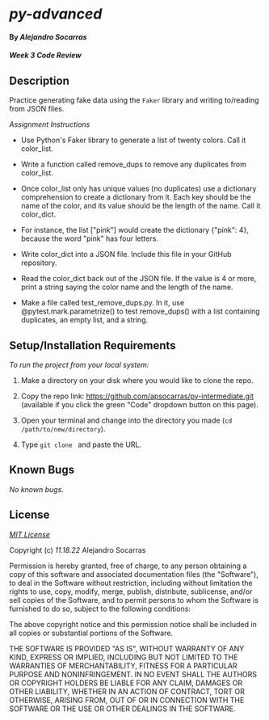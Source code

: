 # _py-advanced_

#### By _**Alejandro Socarras**_

#### _Week 3 Code Review_

## Description

Practice generating fake data using the `Faker` library and writing to/reading from JSON files.

_Assignment Instructions_

* Use Python's Faker library to generate a list of twenty colors. Call it color_list.

* Write a function called remove_dups to remove any duplicates from color_list.

* Once color_list only has unique values (no duplicates) use a dictionary comprehension to create a dictionary from it. Each key should be the name of the color, and its value should be the length of the name. Call it color_dict.

* For instance, the list ["pink"] would create the dictionary {"pink": 4}, because the word "pink" has four letters.

* Write color_dict into a JSON file. Include this file in your GitHub repository.

* Read the color_dict back out of the JSON file. If the value is 4 or more, print a string saying the color name and the length of the name.

* Make a file called test_remove_dups.py. In it, use @pytest.mark.parametrize() to test remove_dups() with a list containing duplicates, an empty list, and a string.


## Setup/Installation Requirements

_To run the project from your local system:_

1. Make a directory on your disk where you would like to clone the repo.

2. Copy the repo link: https://github.com/apsocarras/py-intermediate.git (available if you click the green "Code" dropdown button on this page).

3. Open your terminal and change into the directory you made (`cd /path/to/new/directory`).

4. Type `git clone ` and paste the URL.

## Known Bugs

_No known bugs._

## License

_[MIT License](https://opensource.org/licenses/MIT)_

Copyright (c) _11.18.22_ Alejandro Socarras

Permission is hereby granted, free of charge, to any person obtaining a copy of this software and associated documentation files (the "Software"), to deal in the Software without restriction, including without limitation the rights to use, copy, modify, merge, publish, distribute, sublicense, and/or sell copies of the Software, and to permit persons to whom the Software is furnished to do so, subject to the following conditions:

The above copyright notice and this permission notice shall be included in all copies or substantial portions of the Software.

THE SOFTWARE IS PROVIDED "AS IS", WITHOUT WARRANTY OF ANY KIND, EXPRESS OR IMPLIED, INCLUDING BUT NOT LIMITED TO THE WARRANTIES OF MERCHANTABILITY, FITNESS FOR A PARTICULAR PURPOSE AND NONINFRINGEMENT. IN NO EVENT SHALL THE AUTHORS OR COPYRIGHT HOLDERS BE LIABLE FOR ANY CLAIM, DAMAGES OR OTHER LIABILITY, WHETHER IN AN ACTION OF CONTRACT, TORT OR OTHERWISE, ARISING FROM, OUT OF OR IN CONNECTION WITH THE SOFTWARE OR THE USE OR OTHER DEALINGS IN THE SOFTWARE.
